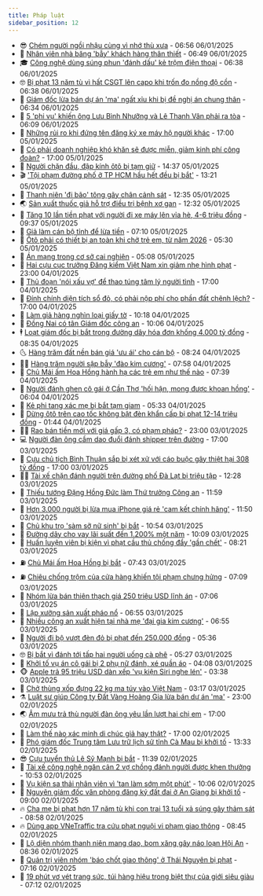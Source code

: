 ```yaml
---
title: Pháp luật
sidebar_position: 12
---
```


<!-- vnexpress-phap-luat:START -->
- 😎 [Chém người ngồi nhậu cùng vì nhớ thù xưa](https://vnexpress.net/chem-nguoi-ngoi-nhau-cung-vi-nho-thu-xua-4836109.html) - 06:56 06/01/2025
- 🥰 [Nhân viên nhà băng &#39;bẫy&#39; khách hàng thân thiết](https://vnexpress.net/nhan-vien-nha-bang-bay-khach-hang-than-thiet-4836100.html) - 06:49 06/01/2025
- 🎓 [Công nghệ dùng súng phun &#39;đánh dấu&#39; kẻ trộm điện thoại](https://vnexpress.net/canh-sat-anh-dung-sung-phun-danh-dau-ke-trom-dien-thoai-4836079.html) - 06:38 06/01/2025
- 🤓 [Bị phạt 13 năm tù vì hất CSGT lên capo khi trốn đo nồng độ cồn](https://vnexpress.net/bi-phat-13-nam-tu-vi-hat-csgt-len-capo-khi-tron-do-nong-do-con-4836092.html) - 06:38 06/01/2025
- 🎊 [Giám đốc lừa bán dự án &#39;ma&#39; ngất xỉu khi bị đề nghị án chung thân](https://vnexpress.net/giam-doc-lua-ban-du-an-ma-ngat-xiu-khi-bi-de-nghi-an-chung-than-4836098.html) - 06:34 06/01/2025
- 🙉 [5 &#39;phi vụ&#39; khiến ông Lưu Bình Nhưỡng và Lê Thanh Vân phải ra tòa](https://vnexpress.net/5-phi-vu-khien-ong-luu-binh-nhuong-va-le-thanh-van-phai-ra-toa-4835792.html) - 06:09 06/01/2025
- 🤡 [Những rủi ro khi đứng tên đăng ký xe máy hộ người khác](https://vnexpress.net/nhung-rui-ro-khi-dung-ten-dang-ky-xe-may-ho-nguoi-khac-4835772.html) - 17:00 05/01/2025
- 🗽 [Có phải doanh nghiệp khó khăn sẽ được miễn, giảm kinh phí công đoàn?](https://vnexpress.net/tu-1-7-2025-doanh-nghiep-gap-kho-khan-se-duoc-mien-giam-kinh-phi-cong-doan-4834882.html) - 17:00 05/01/2025
- 🌋 [Người chặn đầu, đập kính ôtô bị tạm giữ](https://vnexpress.net/nguoi-chan-dau-dap-kinh-oto-bi-tam-giu-4835795.html) - 14:37 05/01/2025
- 🎬 [&#39;Tội phạm đường phố ở TP HCM hầu hết đều bị bắt&#39;](https://vnexpress.net/toi-pham-duong-pho-o-tp-hcm-hau-het-deu-bi-bat-4835771.html) - 13:21 05/01/2025
- 💯 [Thanh niên &#39;đi bão&#39; tông gãy chân cảnh sát](https://vnexpress.net/thanh-nien-di-bao-tong-gay-chan-canh-sat-4835773.html) - 12:35 05/01/2025
- 🌏 [Sản xuất thuốc giả hỗ trợ điều trị bệnh xơ gan](https://vnexpress.net/san-xuat-thuoc-gia-ho-tro-dieu-tri-benh-xo-gan-4835777.html) - 12:32 05/01/2025
- 🌊 [Tăng 10 lần tiền phạt với người đi xe máy lên vỉa hè, 4-6 triệu đồng](https://vnexpress.net/tang-10-lan-muc-phat-voi-nguoi-di-xe-may-len-via-he-den-6-trieu-dong-4835735.html) - 09:37 05/01/2025
- 💂 [Giả làm cán bộ tỉnh để lừa tiền](https://vnexpress.net/gia-lam-can-bo-tinh-de-lua-tien-4835717.html) - 07:10 05/01/2025
- 🎡 [Ôtô phải có thiết bị an toàn khi chở trẻ em, từ năm 2026](https://vnexpress.net/oto-phai-co-thiet-bi-an-toan-khi-cho-tre-em-tu-nam-2026-4834677.html) - 05:30 05/01/2025
- 🫶 [Án mạng trong cơ sở cai nghiện](https://vnexpress.net/an-mang-trong-co-so-cai-nghien-4835683.html) - 05:08 05/01/2025
- 🐲 [Hai cựu cục trưởng Đăng kiểm Việt Nam xin giảm nhẹ hình phạt](https://vnexpress.net/hai-cuu-cuc-truong-dang-kiem-viet-nam-xin-giam-nhe-hinh-phat-4835529.html) - 23:00 04/01/2025
- 🚀 [Thủ đoạn &#39;nói xấu vợ&#39; để thao túng tâm lý người tình](https://vnexpress.net/thu-doan-thao-tung-nguoi-tinh-de-thu-tieu-vo-sap-cuoi-4835302.html) - 17:00 04/01/2025
- 🎊 [Đính chính diện tích sổ đỏ, có phải nộp phí cho phần đất chênh lệch?](https://vnexpress.net/dinh-chinh-dien-tich-so-do-co-phai-nop-phi-cho-phan-dat-chenh-lech-vnepre-4834720.html) - 17:00 04/01/2025
- 🤗 [Làm giả hàng nghìn loại giấy tờ](https://vnexpress.net/lam-gia-hang-nghin-loai-giay-to-4835537.html) - 10:18 04/01/2025
- 🗽 [Đồng Nai có tân Giám đốc công an](https://vnexpress.net/dong-nai-co-tan-giam-doc-cong-an-4835539.html) - 10:06 04/01/2025
- 🕴 [Loạt giám đốc bị bắt trong đường dây hóa đơn khống 4.000 tỷ đồng](https://vnexpress.net/loat-giam-doc-bi-bat-trong-duong-day-hoa-don-khong-4-000-ty-dong-4835519.html) - 08:35 04/01/2025
- 🌜 [Hàng trăm đất nền bán giá &#39;ưu ái&#39; cho cán bộ](https://vnexpress.net/hang-tram-dat-nen-ban-gia-uu-ai-cho-can-bo-4835521.html) - 08:24 04/01/2025
- 🧑‍🏫 [Hàng trăm người sập bẫy &#39;đào kim cương&#39;](https://vnexpress.net/hang-tram-nguoi-sap-bay-dao-kim-cuong-4835511.html) - 07:58 04/01/2025
- 🦩 [Chủ Mái ấm Hoa Hồng hành hạ các trẻ em như thế nào](https://vnexpress.net/chu-mai-am-hoa-hong-hanh-ha-cac-tre-em-nhu-the-nao-4835506.html) - 07:39 04/01/2025
- 💼 [Người đánh ghen cô gái ở Cần Thơ &#39;hối hận, mong được khoan hồng&#39;](https://vnexpress.net/nguoi-danh-ghen-co-gai-o-can-tho-hoi-han-mong-duoc-khoan-hong-4835481.html) - 06:04 04/01/2025
- 💫 [Kẻ phi tang xác mẹ bị bắt tạm giam](https://vnexpress.net/ke-phi-tang-xac-me-bi-bat-tam-giam-4835475.html) - 05:33 04/01/2025
- 🦅 [Dừng ôtô trên cao tốc không bật đèn khẩn cấp bị phạt 12-14 triệu đồng](https://vnexpress.net/dung-oto-tren-cao-toc-khong-bat-den-khan-cap-bi-phat-12-14-trieu-dong-4835379.html) - 01:44 04/01/2025
- 🧑‍💻 [Rao bán tiền mới với giá gấp 3, có phạm pháp?](https://vnexpress.net/rao-ban-tien-moi-voi-gia-gap-3-co-pham-phap-4834110.html) - 23:00 03/01/2025
- 💻 [Người đàn ông cầm dao đuổi đánh shipper trên đường](https://vnexpress.net/nguoi-dan-ong-cam-dao-duoi-danh-shipper-tren-duong-4835337.html) - 17:00 03/01/2025
- 🤠 [Cựu chủ tịch Bình Thuận sắp bị xét xử với cáo buộc gây thiệt hại 308 tỷ đồng](https://vnexpress.net/cuu-chu-tich-binh-thuan-sap-bi-xet-xu-voi-cao-buoc-gay-thiet-hai-308-ty-dong-4835320.html) - 17:00 03/01/2025
- 🧑‍🏫 [Tài xế chặn đánh người trên đường phố Đà Lạt bị triệu tập](https://vnexpress.net/tai-xe-chan-danh-nguoi-tren-duong-pho-da-lat-bi-trieu-tap-4835318.html) - 12:28 03/01/2025
- 🌈 [Thiếu tướng Đặng Hồng Đức làm Thứ trưởng Công an](https://vnexpress.net/thieu-tuong-dang-hong-duc-lam-thu-truong-cong-an-4835274.html) - 11:59 03/01/2025
- 🌮 [Hơn 3.000 người bị lừa mua iPhone giá rẻ &#39;cam kết chính hãng&#39;](https://vnexpress.net/hon-3-000-nguoi-bi-lua-mua-iphone-gia-re-cam-ket-chinh-hang-4835304.html) - 11:50 03/01/2025
- 🐲 [Chủ khu trọ &#39;sàm sỡ nữ sinh&#39; bị bắt](https://vnexpress.net/chu-khu-tro-sam-so-nu-sinh-bi-bat-4835295.html) - 10:54 03/01/2025
- 🧰 [Đường dây cho vay lãi suất đến 1.200% một năm](https://vnexpress.net/duong-day-cho-vay-lai-suat-den-1-200-mot-nam-4835195.html) - 10:09 03/01/2025
- 💄 [Huấn luyện viên bị kiện vì phạt cầu thủ chống đẩy &#39;gần chết&#39;](https://vnexpress.net/huan-luyen-vien-bi-kien-vi-phat-cau-thu-chong-day-gan-chet-4835162.html) - 08:21 03/01/2025
- ⛽️ [Chủ Mái ấm Hoa Hồng bị bắt](https://vnexpress.net/chu-mai-am-hoa-hong-bi-bat-4789829.html) - 07:43 03/01/2025
- ⛽️ [Chiêu chống trộm của cửa hàng khiến tội phạm chưng hửng](https://vnexpress.net/chieu-chong-trom-cua-cua-hang-khien-toi-pham-chung-hung-4835126.html) - 07:09 03/01/2025
- 💂 [Nhóm lừa bán thiên thạch giá 250 triệu USD lĩnh án](https://vnexpress.net/nhom-lua-ban-thien-thach-gia-250-trieu-usd-linh-an-4835142.html) - 07:06 03/01/2025
- 🤔 [Lập xưởng sản xuất pháo nổ](https://vnexpress.net/lap-xuong-san-xuat-phao-no-4835134.html) - 06:55 03/01/2025
- 🧐 [Nhiều công an xuất hiện tại nhà mẹ &#39;đại gia kim cương&#39;](https://vnexpress.net/nhieu-cong-an-xuat-hien-tai-nha-me-dai-gia-kim-cuong-4835164.html) - 06:55 03/01/2025
- 🎃 [Người đi bộ vượt đèn đỏ bị phạt đến 250.000 đồng](https://vnexpress.net/nguoi-di-bo-vuot-den-do-bi-phat-den-250-000-dong-4835110.html) - 05:36 03/01/2025
- 🤓 [Bị bắt vì đánh tới tấp hai người uống cà phê](https://vnexpress.net/bi-bat-vi-danh-toi-tap-hai-nguoi-uong-ca-phe-4835123.html) - 05:27 03/01/2025
- 💃 [Khởi tố vụ án cô gái bị 2 phụ nữ đánh, xé quần áo](https://vnexpress.net/khoi-to-vu-an-co-gai-bi-2-phu-nu-danh-xe-quan-ao-4835096.html) - 04:08 03/01/2025
- 🐵 [Apple trả 95 triệu USD dàn xếp &#39;vụ kiện Siri nghe lén&#39;](https://vnexpress.net/apple-tra-95-trieu-usd-dan-xep-vu-kien-siri-nghe-len-4835072.html) - 03:38 03/01/2025
- 🤖 [Chở thùng xốp đựng 22 kg ma túy vào Việt Nam](https://vnexpress.net/cho-thung-xop-dung-22-kg-ma-tuy-vao-viet-nam-4835062.html) - 03:17 03/01/2025
- ⚗️ [Luật sư giúp Công ty Đất Vàng Hoàng Gia lừa bán dự án &#39;ma&#39;](https://vnexpress.net/luat-su-giup-cong-ty-dat-vang-hoang-gia-lua-ban-du-an-ma-4834906.html) - 23:00 02/01/2025
- 🌏 [Âm mưu trả thù người đàn ông yêu lần lượt hai chị em](https://vnexpress.net/am-muu-tra-thu-vi-tinh-cu-hen-ho-em-gai-4834859.html) - 17:00 02/01/2025
- 🦆 [Làm thế nào xác minh di chúc giả hay thật?](https://vnexpress.net/lam-the-nao-xac-minh-di-chuc-gia-hay-that-vnepre-4834722.html) - 17:00 02/01/2025
- 🐎 [Phó giám đốc Trung tâm Lưu trữ lịch sử tỉnh Cà Mau bị khởi tố](https://vnexpress.net/pho-giam-doc-trung-tam-luu-tru-lich-su-tinh-ca-mau-bi-khoi-to-4834907.html) - 13:33 02/01/2025
- 😎 [Cựu tuyển thủ Lê Sỹ Mạnh bị bắt](https://vnexpress.net/cuu-tuyen-thu-le-sy-manh-bi-bat-4832063.html) - 11:39 02/01/2025
- 💪 [Tài xế công nghệ ngăn cản 2 vợ chồng đánh người được khen thưởng](https://vnexpress.net/tai-xe-cong-nghe-ngan-can-2-vo-chong-danh-nguoi-duoc-khen-thuong-4834869.html) - 10:53 02/01/2025
- 🤡 [Vụ kiện sa thải nhân viên vì &#39;tan làm sớm một phút&#39;](https://vnexpress.net/vu-kien-sa-thai-nhan-vien-vi-tan-lam-som-mot-phut-4834830.html) - 10:06 02/01/2025
- 🌁 [Nguyên giám đốc văn phòng đăng ký đất đai ở An Giang bị khởi tố](https://vnexpress.net/nguyen-giam-doc-van-phong-dang-ky-dat-dai-o-an-giang-bi-khoi-to-4834715.html) - 09:00 02/01/2025
- 🔥 [Cha mẹ bị phạt hơn 17 năm tù khi con trai 13 tuổi xả súng gây thảm sát](https://vnexpress.net/cha-me-bi-phat-hon-17-nam-tu-khi-con-trai-13-tuoi-xa-sung-gay-tham-sat-4834729.html) - 08:58 02/01/2025
- 🔥 [Dùng app VNeTraffic tra cứu phạt nguội vi phạm giao thông](https://vnexpress.net/dung-app-vnetraffic-tra-cuu-phat-nguoi-vi-pham-giao-thong-4834805.html) - 08:45 02/01/2025
- 👺 [Lộ diện nhóm thanh niên mang dao, bom xăng gây náo loạn Hội An](https://vnexpress.net/lo-dien-nhom-thanh-nien-mang-dao-bom-xang-gay-nao-loan-hoi-an-4834592.html) - 08:36 02/01/2025
- 🎊 [Quản trị viên nhóm &#39;báo chốt giao thông&#39; ở Thái Nguyên bị phạt](https://vnexpress.net/quan-tri-vien-nhom-bao-chot-giao-thong-o-thai-nguyen-bi-phat-4834738.html) - 07:16 02/01/2025
- 🎊 [19 phút vơ vét trang sức, túi hàng hiệu trong biệt thự của giới siêu giàu](https://vnexpress.net/19-phut-ke-trom-vo-vet-trang-suc-tui-hieu-hon-10-trieu-bang-anh-4834698.html) - 07:12 02/01/2025<!-- vnexpress-phap-luat:END -->
